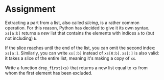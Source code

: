# Assignment

Extracting a part from a list, also called *slicing*, is a rather common operation. For this reason, Python has decided to give it its own syntax. `xs[a:b]` returns a *new* list that contains the elements with indices `a` to (but not including) `b`.

If the slice reaches until the end of the list, you can omit the second index: `xs[a:]`.
Similarly, you can write `xs[:b]` instead of `xs[0:b]`. `xs[:]` is also valid: it takes a slice of the entire list, meaning it's making a copy of `xs`.

Write a function `drop_first(xs)` that returns a new list equal to `xs`
from whom the first element has been excluded.